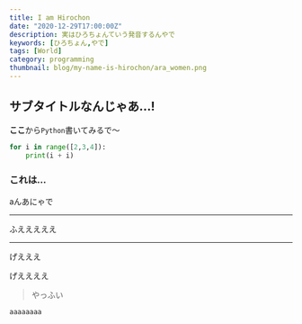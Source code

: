 ```yaml
---
title: I am Hirochon
date: "2020-12-29T17:00:00Z"
description: 実はひろちょんていう発音するんやで
keywords: [ひろちょん,やで]
tags: [World]
category: programming
thumbnail: blog/my-name-is-hirochon/ara_women.png
---
```


## サブタイトルなんじゃあ…!

**ここ**から`Python`書いてみるで〜

```python
for i in range([2,3,4]):
    print(i + i)
```

### これは…
aんあにゃで

---

ふえええええ

***

げえええ

げええええ

> やっふい

    aaaaaaaa